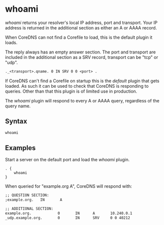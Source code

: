 # whoami

*whoami* returns your resolver's local IP address, port and transport. Your IP address is returned
 in the additional section as either an A or AAAA record.

When CoreDNS can not find a Corefile to load, this is the default plugin it loads.

The reply always has an empty answer section. The port and transport are included in the additional
section as a SRV record, transport can be "tcp" or "udp".

~~~ txt
._<transport>.qname. 0 IN SRV 0 0 <port> .
~~~

If CoreDNS can't find a Corefile on startup this is the *default* plugin that gets loaded. As
such it can be used to check that CoreDNS is responding to queries. Other than that this plugin
is of limited use in production.

The *whoami* plugin will respond to every A or AAAA query, regardless of the query name.

## Syntax

~~~ txt
whoami
~~~

## Examples

Start a server on the default port and load the *whoami* plugin.

~~~ corefile
. {
    whoami
}
~~~

When queried for "example.org A", CoreDNS will respond with:

~~~ txt
;; QUESTION SECTION:
;example.org.   IN       A

;; ADDITIONAL SECTION:
example.org.            0       IN      A       10.240.0.1
_udp.example.org.       0       IN      SRV     0 0 40212
~~~
